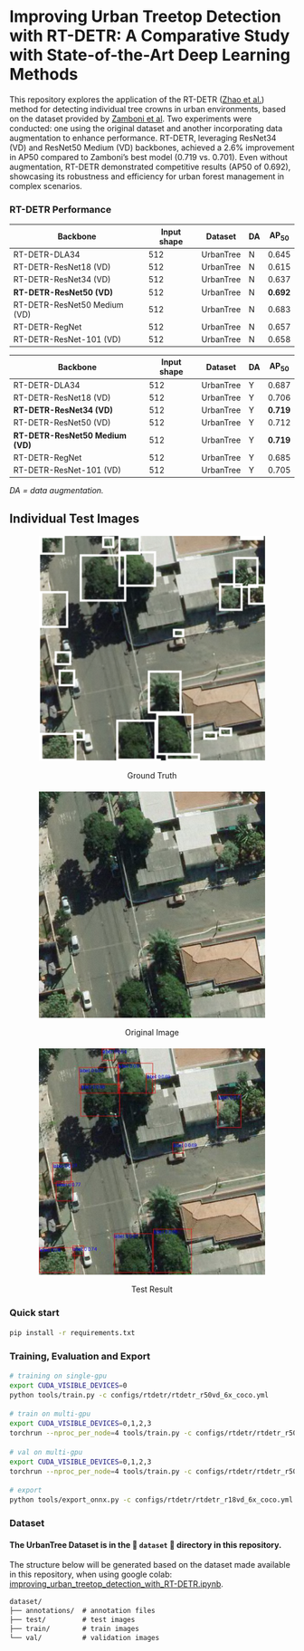 # Improving Urban Treetop Detection with RT-DETR: A Comparative Study with State-of-the-Art Deep Learning Methods

This repository explores the application of the RT-DETR ([Zhao et al.](https://github.com/lyuwenyu/RT-DETR)) method for detecting individual tree crowns in urban environments, based on the dataset provided by [Zamboni et al](https://github.com/pedrozamboni/individual_urban_tree_crown_detection). Two experiments were conducted: one using the original dataset and another incorporating data augmentation to enhance performance. RT-DETR, leveraging ResNet34 (VD) and ResNet50 Medium (VD) backbones, achieved a 2.6% improvement in AP50 compared to Zamboni’s best model (0.719 vs. 0.701). Even without augmentation, RT-DETR demonstrated competitive results (AP50 of 0.692), showcasing its robustness and efficiency for urban forest management in complex scenarios.


### RT-DETR Performance

| Backbone               | Input shape | Dataset       | DA | AP<sub>50</sub> |
|------------------------|-------------|---------------|----|-----------------|
| RT-DETR-DLA34         | 512         | UrbanTree     | N  | 0.645           |
| RT-DETR-ResNet18 (VD) | 512         | UrbanTree     | N  | 0.615           |
| RT-DETR-ResNet34 (VD) | 512         | UrbanTree     | N  | 0.637           |
| **RT-DETR-ResNet50 (VD)** | 512      | UrbanTree     | N  | **0.692**       |
| RT-DETR-ResNet50 Medium (VD) | 512   | UrbanTree     | N  | 0.683           |
| RT-DETR-RegNet        | 512         | UrbanTree     | N  | 0.657           |
| RT-DETR-ResNet-101 (VD) | 512       | UrbanTree     | N  | 0.658           |


| Backbone               | Input shape | Dataset       | DA | AP<sub>50</sub> |
|------------------------|-------------|---------------|----|-----------------|
| RT-DETR-DLA34         | 512         | UrbanTree     | Y  | 0.687           |
| RT-DETR-ResNet18 (VD) | 512         | UrbanTree     | Y  | 0.706           |
| **RT-DETR-ResNet34 (VD)** | 512      | UrbanTree     | Y  | **0.719**       |
| RT-DETR-ResNet50 (VD) | 512         | UrbanTree     | Y  | 0.712           |
| **RT-DETR-ResNet50 Medium (VD)** | 512 | UrbanTree   | Y  | **0.719**       |
| RT-DETR-RegNet        | 512         | UrbanTree     | Y  | 0.685           |
| RT-DETR-ResNet-101 (VD) | 512       | UrbanTree     | Y  | 0.705           |

*DA = data augmentation.*

## Individual Test Images

<div style="text-align: center; margin-bottom: 20px;">
    <img src="individual_test/84_gt.png" alt="Ground Truth" width="400"/>
    <p>Ground Truth</p>
</div>

<div style="text-align: center; margin-bottom: 20px;">
    <img src="individual_test/84.png" alt="Original Image" width="400"/>
    <p>Original Image</p>
</div>

<div style="text-align: center; margin-bottom: 20px;">
    <img src="individual_test/84_test.png" alt="Test Result" width="400"/>
    <p>Test Result</p>
</div>

### Quick start

```bash
pip install -r requirements.txt
```

### Training, Evaluation and Export
```bash
# training on single-gpu
export CUDA_VISIBLE_DEVICES=0
python tools/train.py -c configs/rtdetr/rtdetr_r50vd_6x_coco.yml

# train on multi-gpu
export CUDA_VISIBLE_DEVICES=0,1,2,3
torchrun --nproc_per_node=4 tools/train.py -c configs/rtdetr/rtdetr_r50vd_6x_coco.yml

# val on multi-gpu
export CUDA_VISIBLE_DEVICES=0,1,2,3
torchrun --nproc_per_node=4 tools/train.py -c configs/rtdetr/rtdetr_r50vd_6x_coco.yml -r path/to/checkpoint --test-only

# export
python tools/export_onnx.py -c configs/rtdetr/rtdetr_r18vd_6x_coco.yml -r path/to/checkpoint --check
```

### Dataset
#### The UrbanTree Dataset is in the 🚀 `dataset` 🚀 directory in this repository.
The structure below will be generated based on the dataset made available in this repository, when using google colab: [improving_urban_treetop_detection_with_RT-DETR.ipynb](https://github.com/wedrey/urban-treetop-detection-rt-detr/blob/main/improving_urban_treetop_detection_with_RT-DETR.ipynb).

  ```
  dataset/
  ├── annotations/  # annotation files
  ├── test/         # test images
  ├── train/        # train images
  └── val/          # validation images
  ```
